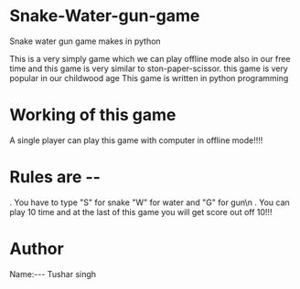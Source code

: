 # Snake-Water-gun-game
Snake water gun game makes in python 

 This is a very simply game which we can play offline mode also in our free time
and this game is very similar to ston-paper-scissor. this game is  very popular in our childwood age
This game is written in python programming

# Working of this game
 A single player can play this game with computer in offline mode!!!!
  # Rules are --
   . You have to type "S" for snake "W" for water and "G" for gun\n
   . You can play 10 time and at the last of this game you will get score out off 10!!!
   
# Author
Name:--- Tushar singh


